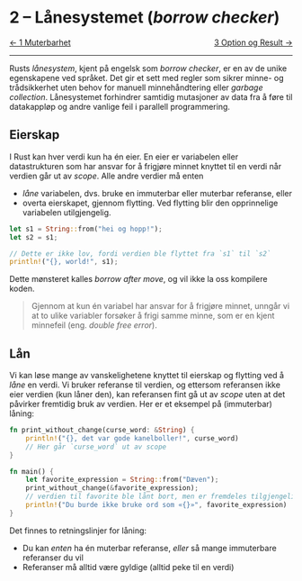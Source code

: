 # 2 – Lånesystemet (_borrow checker_)

<span style="justify-content: space-between; display: flex"><span>
[← 1 Muterbarhet](./1-muterbarhet.md)
</span> <span>
[3 Option og Result →](./3-option-og-result.md)
</span></span>

___

Rusts _lånesystem_, kjent på engelsk som _borrow checker_, er en av de unike egenskapene ved språket. Det 
gir et sett med regler som sikrer minne- og trådsikkerhet uten behov for manuell minnehåndtering eller _garbage 
collection_. Lånesystemet forhindrer samtidig mutasjoner av data fra å føre til datakappløp og andre vanlige feil i 
parallell programmering.

## Eierskap
I Rust kan hver verdi kun ha én eier. En eier er variabelen eller datastrukturen som har ansvar for å frigjøre 
minnet knyttet til en verdi når verdien går ut av _scope_. Alle andre verdier må enten
 * _låne_ variabelen, dvs. bruke en immuterbar eller muterbar referanse, eller
 * overta eierskapet, gjennom flytting. Ved flytting blir den opprinnelige variabelen utilgjengelig.

```rust
let s1 = String::from("hei og hopp!");
let s2 = s1;

// Dette er ikke lov, fordi verdien ble flyttet fra `s1` til `s2`
println!("{}, world!", s1);
```

Dette mønsteret kalles _borrow after move_, og vil ikke la oss kompilere koden.

> Gjennom at kun én variabel har ansvar for å frigjøre minnet, unngår vi at to ulike variabler forsøker å frigi 
> samme minne, som er en kjent minnefeil (eng. _double free error_).

## Lån
Vi kan løse mange av vanskelighetene knyttet til eierskap og flytting ved å _låne_ en verdi. Vi bruker referanse til 
verdien, og ettersom referansen ikke eier verdien (kun låner den), kan referansen fint gå ut av _scope_ uten at det 
påvirker fremtidig bruk av verdien. Her er et eksempel på (immuterbar) låning:

```rust
fn print_without_change(curse_word: &String) {
    println!("{}, det var gode kanelboller!", curse_word)
    // Her går `curse_word` ut av scope
}

fn main() {
    let favorite_expression = String::from("Dæven");
    print_without_change(&favorite_expression);
    // verdien til favorite ble lånt bort, men er fremdeles tilgjengelig
    println!("Du burde ikke bruke ord som «{}»", favorite_expression)
}
```

Det finnes to retningslinjer for låning:
 * Du kan _enten_ ha én muterbar referanse, _eller_ så mange immuterbare referanser du vil
 * Referanser må alltid være gyldige (alltid peke til en verdi)

